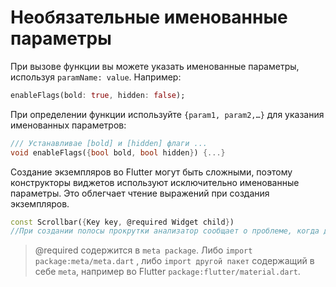 # Необязательные именованные параметры

При вызове функции вы можете указать именованные параметры, используя `paramName: value`.
Например:

```dart
enableFlags(bold: true, hidden: false);
```

При определении функции используйте `{param1, param2,…}` для указания именованных параметров:

```dart
/// Устанавливае [bold] и [hidden] флаги ...
void enableFlags({bool bold, bool hidden}) {...}
```

Создание экземпляров во Flutter могут быть сложными,
поэтому конструкторы виджетов используют исключительно именованные параметры.
Это облегчает чтение выражений при создания экземпляров.

```dart
const Scrollbar({Key key, @required Widget child})
//При создании полосы прокрутки анализатор сообщает о проблеме, когда дочерний аргумент отсутствует.
```

> @required содержится в `meta package`. Либо `import package:meta/meta.dart` , либо `import другой пакет` содержащий в себе `meta`, например во Flutter `package:flutter/material.dart`.
